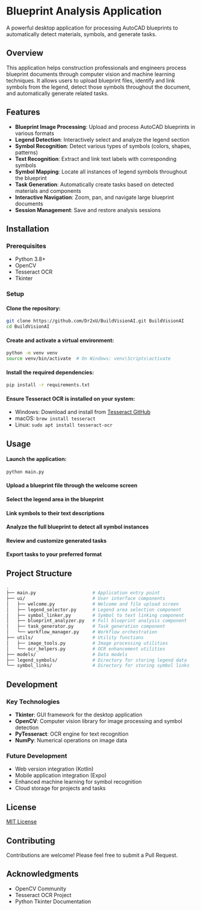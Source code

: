 # Blueprint Analysis Application

A powerful desktop application for processing AutoCAD blueprints to automatically detect materials, symbols, and generate tasks.

## Overview

This application helps construction professionals and engineers process blueprint documents through computer vision and machine learning techniques. It allows users to upload blueprint files, identify and link symbols from the legend, detect those symbols throughout the document, and automatically generate related tasks.

## Features

- **Blueprint Image Processing**: Upload and process AutoCAD blueprints in various formats
- **Legend Detection**: Interactively select and analyze the legend section
- **Symbol Recognition**: Detect various types of symbols (colors, shapes, patterns)
- **Text Recognition**: Extract and link text labels with corresponding symbols
- **Symbol Mapping**: Locate all instances of legend symbols throughout the blueprint
- **Task Generation**: Automatically create tasks based on detected materials and components
- **Interactive Navigation**: Zoom, pan, and navigate large blueprint documents
- **Session Management**: Save and restore analysis sessions

## Installation

### Prerequisites

- Python 3.8+
- OpenCV
- Tesseract OCR
- Tkinter

### Setup

#### Clone the repository:

   ```bash
   git clone https://github.com/Dr2xU/BuildVisionAI.git BuildVisionAI
   cd BuildVisionAI
   ```

#### Create and activate a virtual environment:

   ```bash
   python -m venv venv
   source venv/bin/activate  # On Windows: venv\Scripts\activate
   ```

#### Install the required dependencies:

   ```bash
   pip install -r requirements.txt
   ```

#### Ensure Tesseract OCR is installed on your system:
   - Windows: Download and install from [Tesseract GitHub](https://github.com/UB-Mannheim/tesseract/wiki)
   - macOS: `brew install tesseract`
   - Linux: `sudo apt install tesseract-ocr`

## Usage

#### Launch the application:

   ```bash
   python main.py
   ```

#### Upload a blueprint file through the welcome screen

#### Select the legend area in the blueprint

#### Link symbols to their text descriptions

#### Analyze the full blueprint to detect all symbol instances

#### Review and customize generated tasks

#### Export tasks to your preferred format

## Project Structure

   ```bash
   .
   ├── main.py                     # Application entry point
   ├── ui/                         # User interface components
   │   ├── welcome.py              # Welcome and file upload screen
   │   ├── legend_selector.py      # Legend area selection component
   │   ├── symbol_linker.py        # Symbol to text linking component
   │   ├── blueprint_analyzer.py   # Full blueprint analysis component
   │   ├── task_generator.py       # Task generation component
   │   └── workflow_manager.py     # Workflow orchestration
   ├── utils/                      # Utility functions
   │   ├── image_tools.py          # Image processing utilities
   │   └── ocr_helpers.py          # OCR enhancement utilities
   ├── models/                     # Data models
   ├── legend_symbols/             # Directory for storing legend data
   └── symbol_links/               # Directory for storing symbol links
   ```

## Development

### Key Technologies

- **Tkinter**: GUI framework for the desktop application
- **OpenCV**: Computer vision library for image processing and symbol detection
- **PyTesseract**: OCR engine for text recognition
- **NumPy**: Numerical operations on image data

### Future Development

- Web version integration (Kotlin)
- Mobile application integration (Expo)
- Enhanced machine learning for symbol recognition
- Cloud storage for projects and tasks

## License

[MIT License](LICENSE.md)

## Contributing

Contributions are welcome! Please feel free to submit a Pull Request.

## Acknowledgments

- OpenCV Community
- Tesseract OCR Project
- Python Tkinter Documentation
